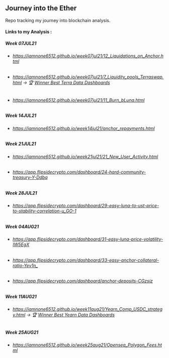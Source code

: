 ## Journey into the Ether

Repo tracking my journey into blockchain analysis. 

#### Links to my Analysis : 

##### Week 07JUL21
* ###### <https://iamnone6512.github.io/week07jul21/12_Liquidations_on_Anchor.html> 
* ###### <https://iamnone6512.github.io/week07jul21/7_Liquidity_pools_Terraswap.html>  ->  🏆 [Winner Best Terra Data Dashboards](https://blog.flipsidecrypto.com/best-terra-datadashboard-july-12/) 
* ###### <https://iamnone6512.github.io/week07jul21/11_Burn_bLuna.html>   

##### Week 14JUL21
* ###### <https://iamnone6512.github.io/week14jul21/anchor_repayments.html> 

##### Week 21JUL21
* ###### <https://iamnone6512.github.io/week21jul21/21_New_User_Activity.html> 
* ###### <https://app.flipsidecrypto.com/dashboard/24-hard-community-treasury-Y-Ddbq>

##### Week 28JUL21
* ###### <https://app.flipsidecrypto.com/dashboard/29-easy-luna-to-ust-price-to-stability-correlation-u_GO-1>

##### Week 04AUG21
* ###### <https://app.flipsidecrypto.com/dashboard/31-easy-luna-price-volatility-IW5EgX>
* ###### <https://app.flipsidecrypto.com/dashboard/33-easy-anchor-collateral-ratio-Yev1n_>
* ###### <https://app.flipsidecrypto.com/dashboard/anchor-deposits-CGzsiz>

##### Week 11AUG21
* ###### <https://iamnone6512.github.io/week11aug21/Yearn_Comp_USDC_strategy.html> ->  🏆 [Winner Best Yearn Data Dashboards](https://blog.flipsidecrypto.com/yearn-data-dashboards-august-19/)

##### Week 25AUG21
* ######  <https://iamnone6512.github.io/week25aug21/Opensea_Polygon_Fees.html>
